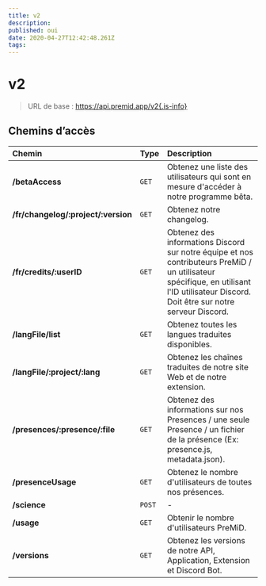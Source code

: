```yaml
---
title: v2
description:
published: oui
date: 2020-04-27T12:42:48.261Z
tags:
---
```


# v2

> URL de base : https://api.premid.app/v2{.is-info}


## Chemins d’accès

<table>
  <thead>
    <tr>
      <th style="text-align:left">Chemin</th>
      <th style="text-align:left">Type</th>
      <th style="text-align:left">Description</th>
    </tr>
  </thead>
  <tbody>
    <tr>
      <td style="text-align:left"><b>/betaAccess</b>
      </td>
      <td style="text-align:left"><code>GET</code></td>
      <td style="text-align:left">Obtenez une liste des utilisateurs qui sont en mesure d'accéder à notre programme bêta.</td>
    </tr>
    <tr>
      <td style="text-align:left"><b>/fr/changelog/:project/:version</b>
      </td>
      <td style="text-align:left"><code>GET</code></td>
      <td style="text-align:left">Obtenez notre changelog.</td>
    </tr>
    <tr>
      <td style="text-align:left"><b>/fr/credits/:userID</b>
      </td>
      <td style="text-align:left"><code>GET</code></td>
      <td style="text-align:left">Obtenez des informations Discord sur notre équipe et nos contributeurs PreMiD / un utilisateur spécifique, en utilisant l'ID utilisateur Discord. Doit être sur notre serveur Discord.</td>
    </tr>
    <tr>
      <td style="text-align:left"><b>/langFile/list</b>
      </td>
      <td style="text-align:left"><code>GET</code></td>
      <td style="text-align:left">Obtenez toutes les langues traduites disponibles.</td>
    </tr>
    <tr>
      <td style="text-align:left"><b>/langFile/:project/:lang</b>
      </td>
      <td style="text-align:left"><code>GET</code></td>
      <td style="text-align:left">Obtenez les chaînes traduites de notre site Web et de notre extension.</td>
    </tr>
    <tr>
      <td style="text-align:left"><b>/presences/:presence/:file</b>
      </td>
      <td style="text-align:left"><code>GET</code></td>
      <td style="text-align:left">Obtenez des informations sur nos Presences / une seule Presence / un fichier de la présence (Ex: presence.js, metadata.json).</td>
    </tr>
    <tr>
      <td style="text-align:left"><b>/presenceUsage</b>
      </td>
      <td style="text-align:left"><code>GET</code></td>
      <td style="text-align:left">Obtenez le nombre d'utilisateurs de toutes nos présences.</td>
    </tr>
    <tr>
      <td style="text-align:left"><b>/science</b>
      </td>
      <td style="text-align:left"><code>POST</code></td>
      <td style="text-align:left">-</td>
    </tr>
    <tr>
      <td style="text-align:left"><b>/usage</b>
      </td>
      <td style="text-align:left"><code>GET</code></td>
      <td style="text-align:left">Obtenir le nombre d'utilisateurs PreMiD.</td>
    </tr>
    <tr>
      <td style="text-align:left"><b>/versions</b>
      </td>
      <td style="text-align:left"><code>GET</code></td>
      <td style="text-align:left">Obtenez les versions de notre API, Application, Extension et Discord Bot.</td>
    </tr>
  </tbody>
</table>

